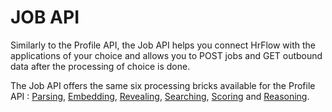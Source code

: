 # JOB API

Similarly to the Profile API, the Job API helps you connect HrFlow with the applications of your choice and allows you to POST jobs and GET outbound data after the processing of choice is done.

The Job API offers the same six processing bricks available for the Profile API : [Parsing](../ai-layers/parsing.md), [Embedding](../ai-layers/embedding.md), [Revealing](../ai-layers/revealing-1.md), [Searching](../ai-layers/searching.md), [Scoring](../ai-layers/scoring.md) and [Reasoning](../ai-layers/reasoning.md).

